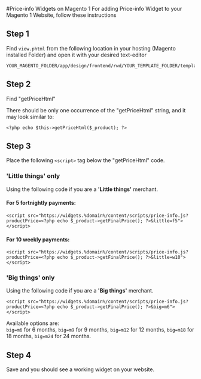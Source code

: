 #Price-info Widgets on Magento 1
For adding Price-info Widget to your Magento 1 Website, follow these instructions

## Step 1 
Find ```view.phtml``` from the following location in your hosting (Magento installed Folder) and open it with your desired text-editor
```
YOUR_MAGENTO_FOLDER/app/design/frontend/rwd/YOUR_TEMPLATE_FOLDER/template/catalog/product/view.phtml
```
## Step 2
Find "getPriceHtml"

There should be only one occurrence of the "getPriceHtml" string, and it may look similar to:
```
<?php echo $this->getPriceHtml($_product); ?>
```
## Step 3
Place the following ```<script>``` tag below the "getPriceHtml" code.

### 'Little things' only

Using the following code if you are a **'Little things'** merchant.
#### For 5 fortnightly payments:
```
<script src="https://widgets.%domain%/content/scripts/price-info.js?productPrice=<?php echo $_product->getFinalPrice(); ?>&little=f5"></script>
```
#### For 10 weekly payments:
```
<script src="https://widgets.%domain%/content/scripts/price-info.js?productPrice=<?php echo $_product->getFinalPrice(); ?>&little=w10"></script>
```

### 'Big things' only

Using the following code if you are a **'Big things'** merchant.
```
<script src="https://widgets.%domain%/content/scripts/price-info.js?productPrice=<?php echo $_product->getFinalPrice(); ?>&big=m6"></script>
```
Available options are:  
<code>big=m6</code> for 6 months, <code>big=m9</code> for 9 months, <code>big=m12</code> for 12 months, <code>big=m18</code> for 18 months, <code>big=m24</code> for 24 months.


## Step 4
Save and you should see a working widget on your website.
